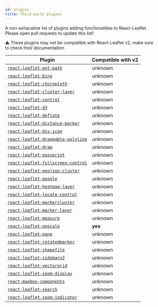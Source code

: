 ```yaml
---
id: plugins
title: Third-party plugins
---
```


A non-exhaustive list of plugins adding functionalities to React-Leaflet. Please
open pull requests to update this list!

⚠️ These plugins may not be compatible with React-Leaflet v2, make sure to check their documentation.

| Plugin | Compatible with v2 |
| ------ | ------------------ |
| [`react-leaflet-ant-path`](https://www.npmjs.com/package/react-leaflet-ant-path) | unknown
| [`react-leaflet-bing`](https://www.npmjs.com/package/react-leaflet-bing) | unknown
| [`react-leaflet-choropleth`](https://www.npmjs.com/package/react-leaflet-choropleth) | unknown
| [`react-leaflet-cluster-layer`](https://www.npmjs.com/package/react-leaflet-cluster-layer) | unknown
| [`react-leaflet-control`](https://www.npmjs.com/package/react-leaflet-control) | unknown
| [`react-leaflet-d3`](https://www.npmjs.com/package/react-leaflet-d3) | unknown
| [`react-leaflet-deflate`](https://www.npmjs.com/package/react-leaflet-deflate) | unknown
| [`react-leaflet-distance-marker`](https://www.npmjs.com/package/react-leaflet-distance-marker) | unknown
| [`react-leaflet-div-icon`](https://www.npmjs.com/package/react-leaflet-div-icon) | unknown
| [`react-leaflet-draggable-polyline`](https://www.npmjs.com/package/react-leaflet-draggable-polyline) | unknown
| [`react-leaflet-draw`](https://www.npmjs.com/package/react-leaflet-draw) | unknown
| [`react-leaflet-easyprint`](https://www.npmjs.com/package/react-leaflet-easyprint) | unknown
| [`react-leaflet-fullscreen-control`](https://www.npmjs.com/package/react-leaflet-fullscreen-control) | unknown
| [`react-leaflet-geojson-cluster`](https://www.npmjs.com/package/react-leaflet-geojson-cluster) | unknown
| [`react-leaflet-google`](https://www.npmjs.com/package/react-leaflet-google) | unknown
| [`react-leaflet-heatmap-layer`](https://www.npmjs.com/package/react-leaflet-heatmap-layer) | unknown
| [`react-leaflet-locate-control`](https://www.npmjs.com/package/react-leaflet-locate-control) | unknown
| [`react-leaflet-markercluster`](https://www.npmjs.com/package/react-leaflet-markercluster) | unknown
| [`react-leaflet-marker-layer`](https://www.npmjs.com/package/react-leaflet-marker-layer) | unknown
| [`react-leaflet-measure`](https://www.npmjs.com/package/react-leaflet-measure) | unknown
| [`react-leaflet-nmscale`](https://www.npmjs.com/package/@marfle/react-leaflet-nmscale) | **yes**
| [`react-leaflet-pane`](https://www.npmjs.com/package/react-leaflet-pane) | unknown
| [`react-leaflet-rotatedmarker`](https://www.npmjs.com/package/react-leaflet-rotatedmarker) | unknown
| [`react-leaflet-shapefile`](https://www.npmjs.com/package/react-leaflet-shapefile) | unknown
| [`react-leaflet-sidebarv2`](https://www.npmjs.com/package/react-leaflet-sidebarv2) | unknown
| [`react-leaflet-vectorgrid`](https://www.npmjs.com/package/react-leaflet-vectorgrid) | unknown
| [`react-leaflet-zoom-display`](https://www.npmjs.com/package/react-leaflet-zoom-display) | unknown
| [`react-mapbox-components`](https://www.npmjs.com/package/react-mapbox-components) | unknown
| [`react-leaflet-search`](https://www.npmjs.com/package/react-leaflet-search) | unknown
| [`react-leaflet-zoom-indicator`](https://www.npmjs.com/package/react-leaflet-zoom-indicator) | unknown
